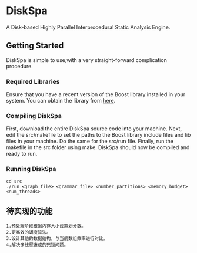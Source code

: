 # DiskSpa
A Disk-based Highly Parallel Interprocedural Static Analysis Engine.

## Getting Started
DiskSpa is simple to use,with a very straight-forward complication procedure.

### Required Libraries
Ensure that you have a recent version of the Boost library installed in your system. You can obtain the library from [here](http://www.boost.org/users/history/version_1_62_0.html).

### Compiling DiskSpa
First, download the entire DiskSpa source code into your machine. Next, edit the src/makefile to set the paths to the Boost library include files and lib files in your machine. Do the same for the src/run file. Finally, run the makefile in the src folder using make. DiskSpa should now be compiled and ready to run.

### Running DiskSpa
```
cd src
./run <graph_file> <grammar_file> <number_partitions> <memory_budget> <num_threads>
```

## 待实现的功能
```
1.预处理阶段根据内存大小设置划分数。
2.更高效的调度算法。
3.设计其他的数据结构，与当前数组效率进行对比。
4.解决多线程造成的死锁问题。
```
